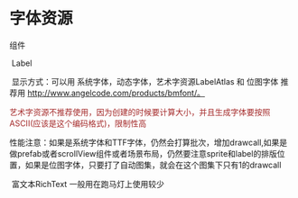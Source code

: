 # 字体资源

组件 

​	Label

​		显示方式：可以用 系统字体，动态字体，艺术字资源LabelAtlas 和 位图字体 推荐用 http://www.angelcode.com/products/bmfont/。

​		<font color=#A52A2A  >艺术字资源不推荐使用，因为创建的时候要计算大小，并且生成字体要按照ASCII(应该是这个编码格式)，限制性高</font>

​	性能注意：如果是系统字体和TTF字体，仍然会打算批次，增加drawcall,如果是做prefab或者scrollView组件或者场景布局，仍然要注意sprite和label的排版位置，如果是位图字体，只要打了自动图集，就会在这个图集下只有1的drawcall

​	富文本RichText   一般用在跑马灯上使用较少